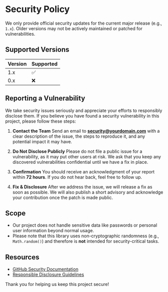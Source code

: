 # Security Policy

We only provide official security updates for the current major release (e.g., `1.x`). Older versions may not be actively maintained or patched for vulnerabilities.

## Supported Versions

| Version | Supported |
| ------- | --------- |
| 1.x     | ✅        |
| 0.x     | ❌        |

## Reporting a Vulnerability

We take security issues seriously and appreciate your efforts to responsibly disclose them. If you believe you have found a security vulnerability in this project, please follow these steps:

1. **Contact the Team**
   Send an email to **[security@yourdomain.com](mailto:security@yourdomain.com)** with a clear description of the issue, the steps to reproduce it, and any potential impact it may have.

2. **Do Not Disclose Publicly**
   Please do not file a public issue for a vulnerability, as it may put other users at risk. We ask that you keep any discovered vulnerabilities confidential until we have a fix in place.

3. **Confirmation**
   You should receive an acknowledgment of your report within **72 hours**. If you do not hear back, feel free to follow up.

4. **Fix & Disclosure**
   After we address the issue, we will release a fix as soon as possible. We will also publish a short advisory and acknowledge your contribution once the patch is made public.

## Scope

- Our project does not handle sensitive data like passwords or personal user information beyond normal usage.
- Please note that this library uses non-cryptographic randomness (e.g., `Math.random()`) and therefore is **not** intended for security-critical tasks.

## Resources

- [GitHub Security Documentation](https://docs.github.com/en/code-security)
- [Responsible Disclosure Guidelines](https://en.wikipedia.org/wiki/Responsible_disclosure)

Thank you for helping us keep this project secure!